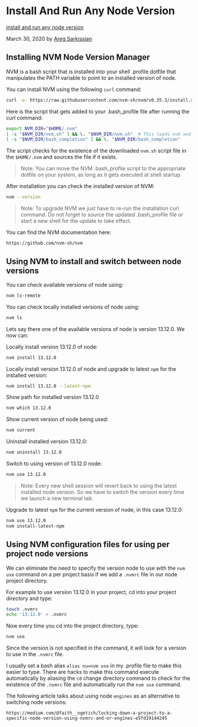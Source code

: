 # Install And Run Any Node Version

[install and run any node version](https://aregsar.com/blog/2020/install-and-run-any-node-version)

March 30, 2020 by [Areg Sarkissian](https://aregsar.com/about)

## Installing NVM Node Version Manager

NVM is a bash script that is installed into your shell .profile dotfile that manipulates the PATH variable to point to an installed version of node.

You can install NVM using the following `curl` command:

```bash
curl -o- https://raw.githubusercontent.com/nvm-sh/nvm/v0.35.3/install.sh | bash
```

Here is the script that gets added to your .bash_profile file after running the curl command:

```bash
export NVM_DIR="$HOME/.nvm"
[ -s "$NVM_DIR/nvm.sh" ] && \. "$NVM_DIR/nvm.sh"  # This loads nvm and prepends to $PATH variable
[ -s "$NVM_DIR/bash_completion" ] && \. "$NVM_DIR/bash_completion"  
```

The script checks for the existence of the downloaded `nvm.sh` script file in the `$HOME/.nvm` and sources the file if it exists.

> Note: You can move the NVM .bash_profile script to the appropriate dotfile on your system, as long as it gets executed at shell startup.

After installation  you can check the installed version of NVM:

```bash
nvm --version
```

> Note: To upgrade NVM we just have to re-run the installation curl command. Do not forget to source the updated .bash_profile file or start a new shell for the update to take effect.

You can find the NVM documentation here:

`https://github.com/nvm-sh/nvm`

## Using NVM to install and switch between node versions

You can check available versions of node using:

```bash
nvm ls-remote
```

You can check locally installed versions of node using:

```bash
nvm ls
```

Lets say there one of the available versions of node is version 13.12.0. We now can:

Locally install version 13.12.0 of node:

```bash
nvm install 13.12.0
```

Locally install version 13.12.0 of node and upgrade to latest `npm` for the installed version:

```bash
nvm install 13.12.0 --latest-npm
```

Show path for installed version 13.12.0

```bash
nvm which 13.12.0
```

Show current version of node being used:

```bash
nvm current
```

Uninstall installed version 13.12.0:

```bash
nvm uninstall 13.12.0
```

Switch to using version of 13.12.0 node:

```bash
nvm use 13.12.0
```

> Note: Every new shell session will revert back to using the latest installed node version. So we have to switch the version every time we launch a new terminal tab.

Upgrade to latest `npm` for the current version of node, in this case 13.12.0:

```bash
nvm use 13.12.0
nvm install-latest-npm
```

## Using NVM configuration files for using per project node versions

We can eliminate the need to specify the version node to use with the `nvm use` command on a per project basis if we add a `.nvmrc` file in our node project directory.

For example to use version 13.12.0 in your project, cd into your project directory and type:

```bash
touch .nvmrc
echo '13.12.0' > .nvmrc
```

Now every time you cd into the project directory, type:

```bash
nvm use
```

Since the version is not specified in the command, it will look for a version to use in the `.nvmrc` file.

I usually set a bash alias `alias nu=nvm use` in my .profile file to make this easier to type. There are hacks to make this command execute automatically by aliasing the `cd` change directory command to check for the existence of the `.nvmrc` file and automatically run the `nvm use` command.

The following article talks about using node `engines` as an alternative to switching node versions:

`https://medium.com/@faith__ngetich/locking-down-a-project-to-a-specific-node-version-using-nvmrc-and-or-engines-e5fd19144245`